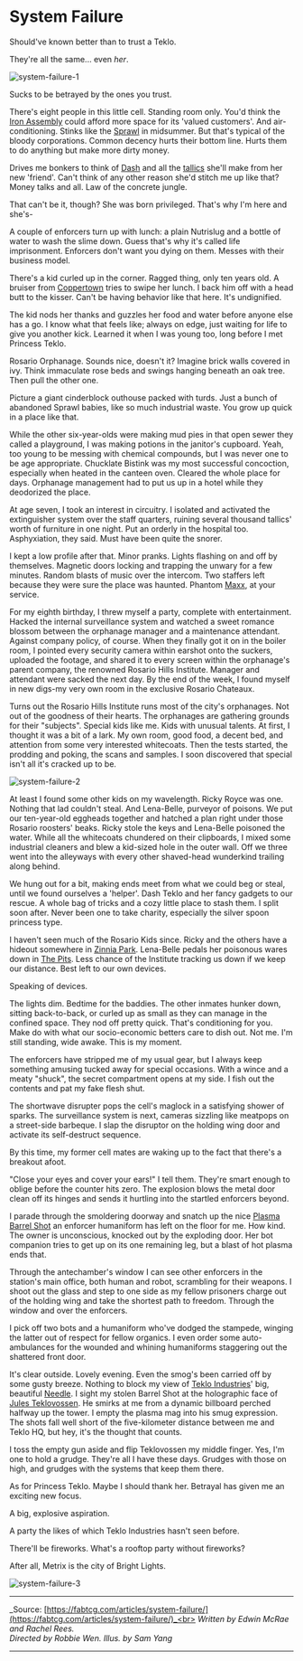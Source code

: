 # System Failure

Should've known better than to trust a Teklo.

They're all the same... even _her_.

<img src="https://d2hl7maqck52px.cloudfront.net/main-story/12-bright-lights/system-failure-1.webp" alt="system-failure-1" class="center" />

Sucks to be betrayed by the ones you trust.

There's eight people in this little cell. Standing room only. You'd think the [Iron Assembly](../../world-of-rathe/metrix/a-better-tomorrow.md#iron-assembly) could afford more space for its 'valued customers'. And air-conditioning. Stinks like the [Sprawl](../../world-of-rathe/metrix/a-sprawling-metropolis.md#the-sprawl) in midsummer. But that's typical of the bloody corporations. Common decency hurts their bottom line. Hurts them to do anything but make more dirty money.

Drives me bonkers to think of [Dash](../../heroes-of-rathe/dash-about.md) and all the [tallics](~tallics) she'll make from her new 'friend'. Can't think of any other reason she'd stitch me up like that? Money talks and all. Law of the concrete jungle.

That can't be it, though? She was born privileged. That's why I'm here and she's-

A couple of enforcers turn up with lunch: a plain Nutrislug and a bottle of water to wash the slime down. Guess that's why it's called life imprisonment. Enforcers don't want you dying on them. Messes with their business model.

There's a kid curled up in the corner. Ragged thing, only ten years old. A bruiser from [Coppertown](../../world-of-rathe/metrix/a-sprawling-metropolis.md#coppertown) tries to swipe her lunch. I back him off with a head butt to the kisser. Can't be having behavior like that here. It's undignified.

The kid nods her thanks and guzzles her food and water before anyone else has a go. I know what that feels like; always on edge, just waiting for life to give you another kick. Learned it when I was young too, long before I met Princess Teklo.

Rosario Orphanage. Sounds nice, doesn't it? Imagine brick walls covered in ivy. Think immaculate rose beds and swings hanging beneath an oak tree. Then pull the other one.

Picture a giant cinderblock outhouse packed with turds. Just a bunch of abandoned Sprawl babies, like so much industrial waste. You grow up quick in a place like that.

While the other six-year-olds were making mud pies in that open sewer they called a playground, I was making potions in the janitor's cupboard. Yeah, too young to be messing with chemical compounds, but I was never one to be age appropriate. Chucklate Bistink was my most successful concoction, especially when heated in the canteen oven. Cleared the whole place for days. Orphanage management had to put us up in a hotel while they deodorized the place.

At age seven, I took an interest in circuitry. I isolated and activated the extinguisher system over the staff quarters, ruining several thousand tallics' worth of furniture in one night. Put an orderly in the hospital too. Asphyxiation, they said. Must have been quite the snorer.

I kept a low profile after that. Minor pranks. Lights flashing on and off by themselves. Magnetic doors locking and trapping the unwary for a few minutes. Random blasts of music over the intercom. Two staffers left because they were sure the place was haunted. Phantom [Maxx](../../heroes-of-rathe/maxx-about.md), at your service.

For my eighth birthday, I threw myself a party, complete with entertainment. Hacked the internal surveillance system and watched a sweet romance blossom between the orphanage manager and a maintenance attendant. Against company policy, of course. When they finally got it on in the boiler room, I pointed every security camera within earshot onto the suckers, uploaded the footage, and shared it to every screen within the orphanage's parent company, the renowned Rosario Hills Institute. Manager and attendant were sacked the next day. By the end of the week, I found myself in new digs-my very own room in the exclusive Rosario Chateaux.

Turns out the Rosario Hills Institute runs most of the city's orphanages. Not out of the goodness of their hearts. The orphanages are gathering grounds for their "subjects". Special kids like me. Kids with unusual talents. At first, I thought it was a bit of a lark. My own room, good food, a decent bed, and attention from some very interested whitecoats. Then the tests started, the prodding and poking, the scans and samples. I soon discovered that special isn't all it's cracked up to be.

<img src="https://d2hl7maqck52px.cloudfront.net/main-story/12-bright-lights/system-failure-2.webp" alt="system-failure-2" class="center" />

At least I found some other kids on my wavelength. Ricky Royce was one. Nothing that lad couldn't steal. And Lena-Belle, purveyor of poisons. We put our ten-year-old eggheads together and hatched a plan right under those Rosario roosters' beaks. Ricky stole the keys and Lena-Belle poisoned the water. While all the whitecoats chundered on their clipboards, I mixed some industrial cleaners and blew a kid-sized hole in the outer wall. Off we three went into the alleyways with every other shaved-head wunderkind trailing along behind.

We hung out for a bit, making ends meet from what we could beg or steal, until we found ourselves a 'helper'. Dash Teklo and her fancy gadgets to our rescue. A whole bag of tricks and a cozy little place to stash them. I split soon after. Never been one to take charity, especially the silver spoon princess type.

I haven't seen much of the Rosario Kids since. Ricky and the others have a hideout somewhere in [Zinnia Park](../../world-of-rathe/metrix/a-sprawling-metropolis.md#zinnia-park). Lena-Belle pedals her poisonous wares down in [The Pits](../../world-of-rathe/pits/pits.md). Less chance of the Institute tracking us down if we keep our distance. Best left to our own devices.

Speaking of devices.

The lights dim. Bedtime for the baddies. The other inmates hunker down, sitting back-to-back, or curled up as small as they can manage in the confined space. They nod off pretty quick. That's conditioning for you. Make do with what our socio-economic betters care to dish out. Not me. I'm still standing, wide awake. This is my moment.

The enforcers have stripped me of my usual gear, but I always keep something amusing tucked away for special occasions. With a wince and a meaty "shuck", the secret compartment opens at my side. I fish out the contents and pat my fake flesh shut.

The shortwave disrupter pops the cell's maglock in a satisfying shower of sparks. The surveillance system is next, cameras sizzling like meatpops on a street-side barbeque. I slap the disruptor on the holding wing door and activate its self-destruct sequence.

By this time, my former cell mates are waking up to the fact that there's a breakout afoot.

"Close your eyes and cover your ears!" I tell them. They're smart enough to oblige before the counter hits zero. The explosion blows the metal door clean off its hinges and sends it hurtling into the startled enforcers beyond.

I parade through the smoldering doorway and snatch up the nice [Plasma Barrel Shot](../../digital-tiles/03-crucible-of-war/crucible-of-war.md#plasma-barrel-shot) an enforcer humaniform has left on the floor for me. How kind. The owner is unconscious, knocked out by the exploding door. Her bot companion tries to get up on its one remaining leg, but a blast of hot plasma ends that.

Through the antechamber's window I can see other enforcers in the station's main office, both human and robot, scrambling for their weapons. I shoot out the glass and step to one side as my fellow prisoners charge out of the holding wing and take the shortest path to freedom. Through the window and over the enforcers.

I pick off two bots and a humaniform who've dodged the stampede, winging the latter out of respect for fellow organics. I even order some auto-ambulances for the wounded and whining humaniforms staggering out the shattered front door.

It's clear outside. Lovely evening. Even the smog's been carried off by some gusty breeze. Nothing to block my view of [Teklo Industries](../../world-of-rathe/metrix/a-better-tomorrow.md#teklo-industries)' big, beautiful [Needle](../../world-of-rathe/metrix/a-sprawling-metropolis.md#the-needle). I sight my stolen Barrel Shot at the holographic face of [Jules Teklovossen](../../heroes-of-rathe/teklovossen-about.md). He smirks at me from a dynamic billboard perched halfway up the tower. I empty the plasma mag into his smug expression. The shots fall well short of the five-kilometer distance between me and Teklo HQ, but hey, it's the thought that counts.

I toss the empty gun aside and flip Teklovossen my middle finger. Yes, I'm one to hold a grudge. They're all I have these days. Grudges with those on high, and grudges with the systems that keep them there.

As for Princess Teklo. Maybe I should thank her. Betrayal has given me an exciting new focus.

A big, explosive aspiration.

A party the likes of which Teklo Industries hasn't seen before.

There'll be fireworks. What's a rooftop party without fireworks?

After all, Metrix is the city of Bright Lights.

<img src="https://d2hl7maqck52px.cloudfront.net/main-story/12-bright-lights/system-failure-3.webp" alt="system-failure-3" class="center" />

---

_Source: [https://fabtcg.com/articles/system-failure/](https://fabtcg.com/articles/system-failure/)_<br>
_Written by Edwin McRae and Rachel Rees._<br>
_Directed by Robbie Wen. Illus. by Sam Yang_

---
